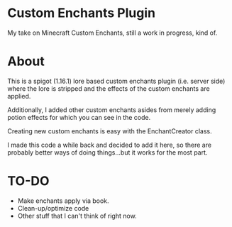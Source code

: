 # Custom Enchants Plugin 
My take on Minecraft Custom Enchants, still a work in progress, kind of. 

# About 
This is a spigot (1.16.1) lore based custom enchants plugin (i.e. server side) where the lore is stripped and the effects of the custom enchants are applied. 

Additionally, I added other custom enchants asides from merely adding potion effects for which you can see in the code. 

Creating new custom enchants is easy with the EnchantCreator class. 

I made this code a while back and decided to add it here, so there are probably better ways of doing things...but it works for the most part.  

# TO-DO 
- Make enchants apply via book. 
- Clean-up/optimize code 
- Other stuff that I can't think of right now. 
